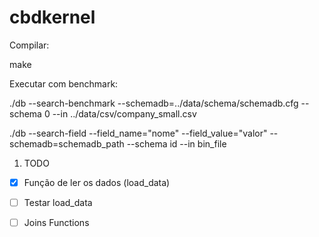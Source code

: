 # cbdkernel

Compilar:

make

Executar com benchmark:

./db --search-benchmark --schemadb=../data/schema/schemadb.cfg --schema 0 --in ../data/csv/company_small.csv

./db --search-field --field_name="nome" --field_value="valor" --schemadb=schemadb_path --schema id --in bin_file

1. TODO
  - [x] Função de ler os dados (load_data)  
  - [ ] Testar load_data
  - [ ] Joins Functions



